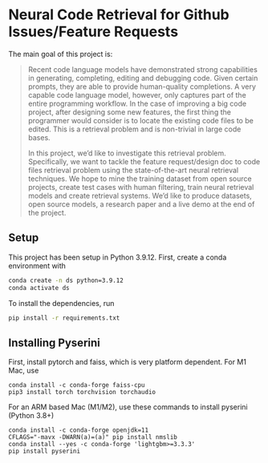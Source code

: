# Neural Code Retrieval for Github Issues/Feature Requests

The main goal of this project is:
> Recent code language models have demonstrated strong capabilities in generating, completing, editing and debugging code. Given certain prompts, they are able to provide human-quality completions. A very capable code language model, however, only captures part of the entire programming workflow. In the case of improving a big code project, after designing some new features, the first thing the programmer would consider is to locate the existing code files to be edited. This is a retrieval problem and is non-trivial in large code bases.
>
> In this project, we’d like to investigate this retrieval problem. Specifically, we want to tackle the feature request/design doc to code files retrieval problem using the state-of-the-art neural retrieval techniques. We hope to mine the training dataset from open source projects, create test cases with human filtering, train neural retrieval models and create retrieval systems. We’d like to produce datasets, open source models, a research paper and a live demo at the end of the project.

## Setup

This project has been setup in Python 3.9.12. First, create a conda environment with

```bash
conda create -n ds python=3.9.12
conda activate ds
```

To install the dependencies, run

```bash
pip install -r requirements.txt
```

## Installing Pyserini

First, install pytorch and faiss, which is very platform dependent. For M1 Mac, use

```
conda install -c conda-forge faiss-cpu
pip3 install torch torchvision torchaudio
```

For an ARM based Mac (M1/M2), use these commands to install pyserini (Python 3.8+)

```
conda install -c conda-forge openjdk=11
CFLAGS="-mavx -DWARN(a)=(a)" pip install nmslib
conda install --yes -c conda-forge 'lightgbm>=3.3.3'
pip install pyserini
```
